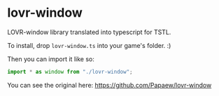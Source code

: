 # lovr-window
 LOVR-window library translated into typescript for TSTL.

To install, drop ``lovr-window.ts`` into your game's folder. :)

Then you can import it like so:
```ts
import * as window from "./lovr-window";
```

You can see the original here: https://github.com/Papaew/lovr-window